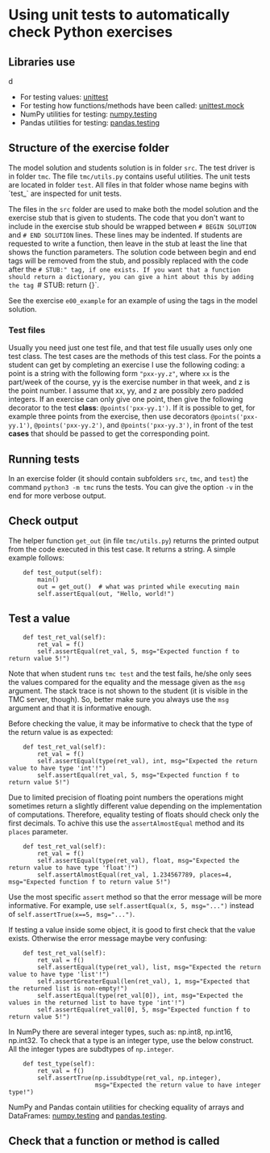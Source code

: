 # Using unit tests to automatically check Python exercises

## Libraries use
d
* For testing values: [unittest](https://docs.python.org/3/library/unittest.html)
* For testing how functions/methods have been called: [unittest.mock](https://docs.python.org/3/library/unittest.mock.html)
* NumPy utilities for testing: [numpy.testing](https://docs.scipy.org/doc/numpy/reference/routines.testing.html)
* Pandas utilities for testing: [pandas.testing](https://pandas.pydata.org/pandas-docs/stable/reference/general_utility_functions.html#testing-functions)

## Structure of the exercise folder

The model solution and students solution is in folder `src`.
The test driver is in folder `tmc`. The file `tmc/utils.py`
contains useful utilities. The unit tests are located in folder `test`.
All files in that folder whose name begins with ´test_` are inspected
for unit tests.

The files in the `src` folder are used to make both the model solution
and the exercise stub that is given to students.
The code that you don't want to include in the exercise stub
should be wrapped between `# BEGIN SOLUTION` and `# END SOLUTION`
lines. These lines may be indented. If students are requested
to write a function, then leave in the stub at least the
line that shows the function parameters. The solution
code between begin and end tags will be removed from the stub,
and possibly replaced with the code after the `# STUB:" tag,
if one exists.
If you want that a function should return a dictionary, you
can give a hint about this by adding the tag `# STUB: return {}`.

See the exercise `e00_example` for an example of using the tags
in the model solution.

### Test files

Usually you need just one test file, and that test file usually
uses only one test class. The test cases are the methods
of this test class. For the points a student can get by completing
an exercise I use the following coding: a point is a string with 
the following form `"pxx-yy.z"`, where `xx` is the part/week of the course,
yy is the exercise number in that week, and z is the point number.
I assume that xx, yy, and z are possibly zero padded integers.
If an exercise can only give one point, then give the following
decorator to the test **class**: `@points('pxx-yy.1')`.
If it is possible to get, for example three points from the exercise,
then use decorators  `@points('pxx-yy.1')`, `@points('pxx-yy.2')`,
and `@points('pxx-yy.3')`, in front of the test **cases**
that should be passed to get the corresponding point.

## Running tests

In an exercise folder (it should contain subfolders `src`, `tmc`, and
`test`) the command `python3 -m tmc` runs the tests. You can give the
option `-v` in the end for more verbose output.

## Check output

The helper function `get_out` (in file `tmc/utils.py`) returns
the printed output from the code executed in this test case. It returns
a string. A simple example follows:

```
    def test_output(self):
        main()
        out = get_out()  # what was printed while executing main
        self.assertEqual(out, "Hello, world!")
```

## Test a value

```
    def test_ret_val(self):
        ret_val = f()
        self.assertEqual(ret_val, 5, msg="Expected function f to return value 5!")
```

Note that when student runs `tmc test` and the test fails, he/she only
sees the values compared for the equality and the message given as the
`msg` argument. The stack trace is not shown to the student (it is visible in the TMC server, though). So, better make sure you always use the `msg`
argument and that it is informative enough.

Before checking the value, it may be informative to check that the type
of the return value is as expected:

```
    def test_ret_val(self):
        ret_val = f()
        self.assertEqual(type(ret_val), int, msg="Expected the return value to have type 'int'!")
        self.assertEqual(ret_val, 5, msg="Expected function f to return value 5!")
```

Due to limited precision of floating point numbers the operations
might sometimes return a slightly different value depending on
the implementation of computations. Therefore, equality testing
of floats should check only the first decimals. To
achive this use the `assertAlmostEqual` method and its `places` parameter.

```
    def test_ret_val(self):
        ret_val = f()
        self.assertEqual(type(ret_val), float, msg="Expected the return value to have type 'float'!")
        self.assertAlmostEqual(ret_val, 1.234567789, places=4, msg="Expected function f to return value 5!")
```

Use the most specific `assert` method so that the error message will be more
informative. For example, use `self.assertEqual(x, 5, msg="...")` instead of
`self.assertTrue(x==5, msg="...")`.

If testing a value inside some object, it is good to first check that
the value exists. Otherwise the error message maybe very confusing:

```
    def test_ret_val(self):
        ret_val = f()
        self.assertEqual(type(ret_val), list, msg="Expected the return value to have type 'list'!")
        self.assertGreaterEqual(len(ret_val), 1, msg="Expected that the returned list is non-empty!")
        self.assertEqual(type(ret_val[0]), int, msg="Expected the values in the returned list to have type 'int'!")
        self.assertEqual(ret_val[0], 5, msg="Expected function f to return value 5!")
```

In NumPy there are several integer types, such as: np.int8, np.int16, np.int32.
To check that a type is an integer type, use the below construct.
All the integer types are subdtypes of `np.integer`.

```
    def test_type(self):
        ret_val = f()
        self.assertTrue(np.issubdtype(ret_val, np.integer),
                        msg="Expected the return value to have integer type!")
```

NumPy and Pandas contain utilities for checking equality of arrays
and DataFrames:  [numpy.testing](https://docs.scipy.org/doc/numpy/reference/routines.testing.html) and [pandas.testing](https://pandas.pydata.org/pandas-docs/stable/reference/general_utility_functions.html#testing-functions).

## Check that a function or method is called